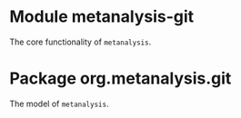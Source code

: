 # Module metanalysis-git

The core functionality of `metanalysis`.

# Package org.metanalysis.git

The model of `metanalysis`.
